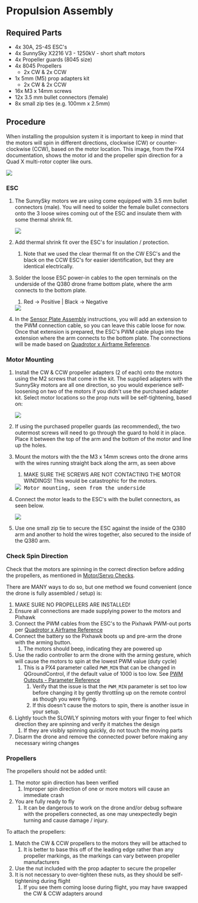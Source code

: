 # Propulsion Assembly

## Required Parts

  * 4x 30A, 2S-4S ESC's
  * 4x SunnySky X2216 V3 - 1250kV - short shaft motors
  * 4x Propeller guards (8045 size)
  * 4x 8045 Propellers
    * 2x CW & 2x CCW
  * 1x 5mm (M5) prop adapters kit
    * 2x CW & 2x CCW
  * 16x M3 x 14mm screws
  * 12x 3.5 mm bullet connectors (female)
  * 8x small zip ties (e.g. 100mm x 2.5mm)

## Procedure

When installing the propulsion system it is important to keep in mind that the
motors will spin in different directions, clockwise (CW) or counter-clockwise (CCW),
based on the motor location.
This image, from the PX4 documentation, shows the motor id and the
propeller spin direction for a Quad X multi-rotor copter like ours.

<kbd>
  <img src="../../img/assembly/motor_direction.png">
</kbd>

### ESC

 1. The SunnySky motors we are using come equipped with 3.5 mm bullet connectors (male).
    You will need to solder the female bullet connectors onto the 3 loose wires
    coming out of the ESC and insulate them with some thermal shrink fit.

    <kbd>
      <img src="../../img/assembly/ESC_real.jpg">
    </kbd>

 2. Add thermal shrink fit over the ESC's for insulation / protection.
      1. Note that we used the clear thermal fit on the CW ESC's and the black on the
         CCW ESC's for easier identification, but they are identical electrically.

 3. Solder the loose ESC power-in cables to the open terminals on the underside of the
    Q380 drone frame bottom plate, where the arm connects to the bottom plate.
    1. Red -> Positive | Black -> Negative

    <kbd>
      <img src="../../img/assembly/ESC_solder.jpg">
    </kbd>

 4. In the [Sensor Plate Assembly](sensor_plate.md) instructions, you will add an
    extension to the PWM connection cable, so you can leave this cable loose for now.
    Once that extension is prepared, the ESC's PWM cable plugs into the extension
    where the arm connects to the bottom plate.
    The connections will be made based on
    [Quadrotor x Airframe Reference](https://docs.px4.io/master/en/airframes/airframe_reference.html#quadrotor-x).



### Motor Mounting

 1. Install the CW & CCW propeller adapters (2 of each) onto the motors
    using the M2 screws that come in the kit.
    The supplied adapters with the SunnySky motors are all one direction,
    so you would experience self-loosening on two of the motors if you didn't
    use the purchased adapter kit.
    Select motor locations so the prop nuts will be self-tightening, based on:

    <kbd>
      <img src="../../img/assembly/prop_nut_spin.jpg">
    </kbd>

 2. If using the purchased propeller guards (as recommended),
    the two outermost screws will need to go through the guard
    to hold it in place. Place it between the top of the
    arm and the bottom of the motor and line up the holes.
 3. Mount the motors with the the M3 x 14mm screws onto the drone
    arms with the wires running straight back along the arm,
    as seen above
    1. MAKE SURE THE SCREWS ARE NOT CONTACTING THE MOTOR WINDINGS!
       This would be catastrophic for the motors.

    <kbd>
      <img src="../../img/assembly/motor_mount_underside.jpg">
      Motor mounting, seen from the underside
    </kbd>

 4. Connect the motor leads to the ESC's with the bullet connectors,
    as seen below.

    <kbd>
      <img src="../../img/assembly/ESC_connection.jpg">
    </kbd>

 5. Use one small zip tie to secure the ESC against the inside of the Q380 arm and
    another to hold the wires together, also secured to the inside of the Q380 arm.


### Check Spin Direction

Check that the motors are spinning in the correct direction before adding the propellers,
as mentioned in [Motor/Servo Checks](https://docs.px4.io/v1.10/en/config/motors.html).


There are MANY ways to do so, but one method we found convenient
(once the drone is fully assembled / setup) is:

 1. MAKE SURE NO PROPELLERS ARE INSTALLED!
 2. Ensure all connections are made supplying power to the motors and Pixhawk
 3. Connect the PWM cables from the ESC's to the Pixhawk PWM-out ports
    per [Quadrotor x Airframe Reference](https://docs.px4.io/master/en/airframes/airframe_reference.html#quadrotor-x)
 4. Connect the battery so the Pixhawk boots up and pre-arm the drone with the arming button.
    1. The motors should beep, indicating they are powered up
 5. Use the radio controller to arm the drone with the arming gesture,
    which will cause the motors to spin at the lowest PWM value (duty cycle)
    1. This is a PX4 parameter called `PWM_MIN` that can be changed in
       QGroundControl, if the default value of 1000 is too low. See
      [PWM Outputs - Parameter Reference](https://docs.px4.io/v1.9.0/en/advanced_config/parameter_reference.html#pwm-outputs)
       1. Verify that the issue is that the `PWM_MIN` parameter is set too low before changing
          it by gently throttling up on the remote control as though you were flying.
       2. If this doesn't cause the motors to spin, there is another issue in your setup.
 6. Lightly touch the SLOWLY spinning motors with your finger to
    feel which direction they are spinning and verify it matches the design
    1. If they are visibly spinning quickly, do not touch the moving parts
 7. Disarm the drone and remove the connected power before making any necessary wiring changes



### Propellers

The propellers should not be added until:

 1. The motor spin direction has been verified
    1. Improper spin direction of one or more motors will cause an immediate crash
 2. You are fully ready to fly
    1. It can be dangerous to work on the drone and/or debug software
       with the propellers connected, as one may unexpectedly begin
       turning and cause damage / injury.


To attach the propellers:

 1. Match the CW & CCW propellers to the motors they will be attached to
    1. It is better to base this off of the leading edge rather than
       any propeller markings, as the markings can vary between propeller manufacturers
 2. Use the nut included with the prop adapter to secure the propeller
 3. It is not necessary to over-tighten these nuts, as they should be self-tightening during flight
    1. If you see them coming loose during flight, you may have swapped the CW & CCW adapters around
